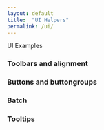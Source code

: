 ```yaml
---
layout: default
title:  "UI Helpers"
permalink: /ui/
---
```

UI Examples

### Toolbars and alignment

### Buttons and buttongroups

### Batch

### Tooltips
